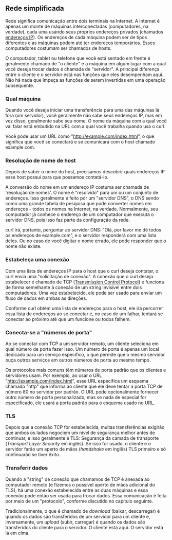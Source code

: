 ## Rede simplificada

Rede significa comunicação entre dois terminais na Internet. A Internet é apenas um monte de máquinas interconectadas (computadores, na verdade), cada uma usando seus próprios endereços privados (chamados [endereços IP](https://pt.wikipedia.org/wiki/Endere%C3%A7o_IP)). Os endereços de cada máquina podem ser de tipos diferentes e as máquinas podem até ter endereços temporários. Esses computadores costumam ser chamados de hosts.

O computador, tablet ou telefone que você está sentado em frente é geralmente chamado de "o cliente" e a máquina em algum lugar com a qual você deseja trocar dados é chamada de "servidor". A principal diferença entre o cliente e o servidor está nas funções que eles desempenham aqui. Não há nada que impeça as funções de serem invertidas em uma operação subsequente.

### Qual máquina

Quando você deseja iniciar uma transferência para uma das máquinas lá fora (um servidor), você geralmente não sabe seus endereços IP, mas em vez disso, geralmente sabe seu nome. O nome da máquina com a qual você vai falar está embutido na URL com a qual você trabalha quando usa o curl.

Você pode usar um URL como "http://example.com/index.html", o que significa que você se conectará e se comunicará com o host chamado example.com.

### Resolução de nome de host

Depois de saber o nome do host, precisamos descobrir quais endereços IP esse host possui para que possamos contatá-lo.

A conversão do nome em um endereço IP costuma ser chamada de 'resolução de nomes'. O nome é "resolvido" para um ou um conjunto de endereços. Isso geralmente é feito por um "servidor DNS", o DNS sendo como uma grande tabela de pesquisa que pode converter nomes em endereços - todos os nomes na Internet, na verdade. Normalmente, seu computador já conhece o endereço de um computador que executa o servidor DNS, pois isso faz parte da configuração da rede.

curl irá, portanto, perguntar ao servidor DNS: "Olá, por favor me dê todos os endereços de example.com", e o servidor responderá com uma lista deles. Ou no caso de você digitar o nome errado, ele pode responder que o nome não existe.

### Estabeleça uma conexão

Com uma lista de endereços IP para o host que o curl deseja contatar, o curl envia uma "solicitação de conexão". A conexão que o curl  deseja estabelecer é chamado de TCP ([Transmission Control Protocol](https://pt.wikipedia.org/wiki/Transmission_Control_Protocol)) e funciona de forma semelhante à conexão de um string invisível entre dois computadores. Uma vez estabelecido, ele pode ser usado para enviar um fluxo de dados em ambas as direções.

Conforme curl obtém uma lista de endereços para o host, ele irá percorrer essa lista de endereços ao se conectar e, no caso de um falhar, tentará se conectar ao próximo até que um funcione ou todos falhem.

### Conecta-se a "números de porta"

Ao se conectar com TCP a um servidor remoto, um cliente seleciona em qual número de porta fazer isso. Um número de porta é apenas um local dedicado para um serviço específico, o que permite que o mesmo servidor ouça outros serviços em outros números de porta ao mesmo tempo.

Os protocolos mais comuns têm números de porta padrão que os clientes e servidores usam. Por exemplo, ao usar o URL "http://example.com/index.html", esse URL especifica um esquema chamado "http" que informa ao cliente que ele deve tentar a porta TCP de número 80 no servidor por padrão. O URL pode opcionalmente fornecer outro número de porta personalizado, mas se nada de especial for especificado, ele usará a porta padrão para o esquema usado no URL.

### TLS

Depois que a conexão TCP for estabelecida, muitas transferências exigirão que ambos os lados negociem um nível de segurança melhor antes de continuar, e isso geralmente é TLS: Segurança da camada de transporte (*Transport Layer Security* em inglês). Se isso for usado, o cliente e o servidor farão um aperto de mãos (*handshake* em inglês) TLS primeiro e só continuarão se tiver êxito.

### Transferir dados

Quando a "string" de conexão que chamamos de TCP é anexada ao computador remoto (e fizemos o possível aperto de mãos adicional do TLS), há uma conexão estabelecida entre as duas máquinas e essa conexão pode então ser usada para trocar dados. Essa comunicação é feita por meio de um "protocolo", conforme discutido no capítulo seguinte.

Tradicionalmente, o que é chamado de *download* (baixar, descarregar) é quando os dados são transferidos de um servidor para um cliente e, inversamente, um *upload* (subir, carregar) é quando os dados são transferidos do cliente para o servidor. O cliente está aqui. O servidor está lá em cima.